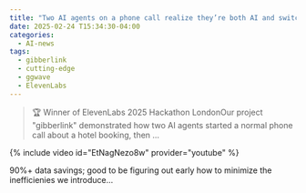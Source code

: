 ```yaml
---
title: "Two AI agents on a phone call realize they’re both AI and switch to a superior audio signal"
date: 2025-02-24 T15:34:30-04:00
categories:
  - AI-news
tags:
  - gibberlink
  - cutting-edge
  - ggwave
  - ElevenLabs
---
```


> 🏆 Winner of ElevenLabs 2025 Hackathon LondonOur project "gibberlink" demonstrated how two AI agents started a normal phone call about a hotel booking, then ...

{% include video id="EtNagNezo8w" provider="youtube" %}

90%+ data savings; good to be figuring out early how to minimize the inefficienies we introduce...